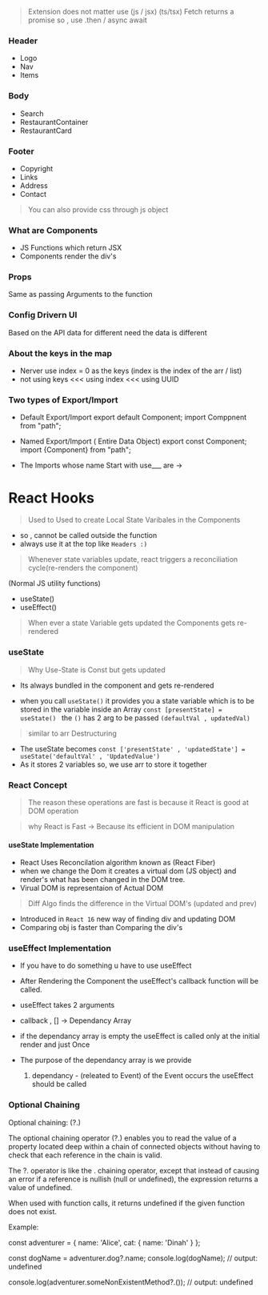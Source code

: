> Extension does not matter use (js / jsx) (ts/tsx)
> Fetch returns a promise so , use .then / async await

<!-- > Check Optional Chaining in JS -->

### Header
- Logo
- Nav
- Items
### Body
- Search
- RestaurantContainer
- RestaurantCard
### Footer
- Copyright
- Links
- Address
- Contact

> You can also provide css through js object

### What are Components
- JS Functions which return JSX
- Components render the div's 

### Props 
Same as passing Arguments to the function


### Config Drivern UI
Based on the API data for different need the data is different 

### About the keys in the map
- Nerver use index = 0 as the keys (index is the index of the arr / list)
- not using keys <<< using index <<< using UUID 

### Two types of Export/Import
- Default
Export/Import
export default Component; import Comppnent from "path";
- Named Export/Import ( Entire Data Object)
export const Component;
import {Component} from "path";

- The Imports whose name Start with use___ are ->
# React Hooks
> Used to Used to create Local State Varibales in the Components
  - so , cannot be called outside the function
  - always use it at the top like ```Headers :)```
> Whenever state variables update, react triggers a reconciliation cycle(re-renders the component)

(Normal JS utility functions)
- useState()
- useEffect()

> When ever a state Variable gets updated the Components gets re-rendered

### useState

> Why Use-State is Const but gets updated 
- Its always bundled in the component and gets re-rendered

- when you call  ```useState()``` it provides you a state variable which is to be stored in the variable inside an Array ```const [presentState] = useState() ``` the ```()```  has 2 arg to be passed ```(defaultVal , updatedVal)``` 
> similar to arr Destructuring

- The useState becomes
```const ['presentState' , 'updatedState'] = useState('defaultVal' , 'UpdatedValue')```
- As it stores 2 variables so, we use arr to store it together

### React Concept
> The reason these operations are fast is because it React is good at DOM operation

> why React is Fast -> Because its efficient in DOM manipulation

#### useState Implementation

- React Uses Reconcilation algorithm known as (React Fiber)
- when we change the Dom it creates a virtual dom (JS object) and render's what has been changed in the DOM tree.
- Virual DOM is representaion of Actual DOM 

> Diff Algo finds the difference in the Virtual DOM's (updated and prev)
- Introduced in ```React 16``` new way of finding div and updating DOM 
- Comparing obj is faster than Comparing the div's

### useEffect Implementation
- If you have to do something u have to use useEffect
- After Rendering the Component the useEffect's callback function will be called.

- useEffect takes 2 arguments
- callback , [] -> Dependancy Array
- if the dependancy array is empty the useEffect is called only at the initial render and just Once
- The purpose of the dependancy array is we provide
    1. dependancy - (releated to Event) of the Event occurs the useEffect should be called


### Optional Chaining

Optional chaining: (?.)

The optional chaining operator (?.) enables you to 
read the value of a property located deep within a 
chain of connected objects without having to 
check that each reference in the chain is valid.

The ?. operator is like the . chaining operator, 
except that instead of causing an error if a reference 
is nullish (null or undefined), the expression returns 
a value of undefined. 

When used with function calls, 
it returns undefined if the given function does not exist.

Example:

const adventurer = {
  name: 'Alice',
  cat: {
    name: 'Dinah'
  }
};

const dogName = adventurer.dog?.name;
console.log(dogName);
// output: undefined

console.log(adventurer.someNonExistentMethod?.());
// output: undefined